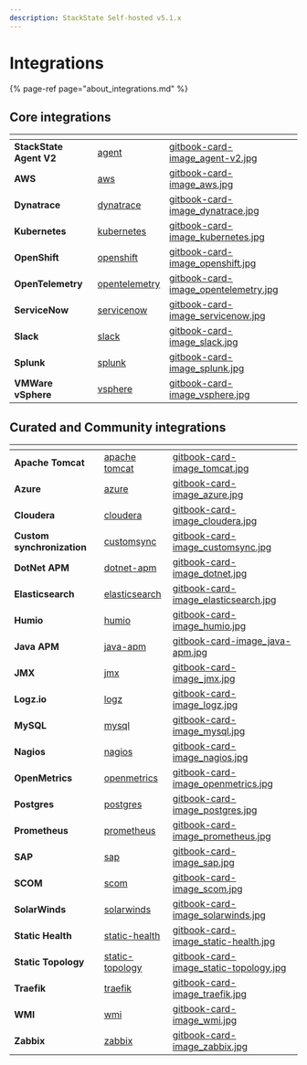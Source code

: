 ```yaml
---
description: StackState Self-hosted v5.1.x 
---
```


# Integrations

{% page-ref page="about_integrations.md" %}

## Core integrations

<table data-view="cards">
    <thead>
        <tr>
            <th></th>
            <th data-hidden data-card-target data-type="content-ref"></th>
            <th data-hidden data-card-cover data-type="files"></th>
        </tr>
    </thead>
    <tbody>
        <tr>
            <td><strong>StackState Agent V2</strong></td>
            <td><a href="/stackpacks/integrations/agent.md">agent</a></td>
            <td><a href="/.gitbook/assets/gitbook-card-image_agent-v2.jpg">gitbook-card-image_agent-v2.jpg</a></td>
        </tr>
        <tr>
            <td><strong>AWS</strong></td>
            <td><a href="/stackpacks/integrations/aws/">aws</a></td>
            <td><a href="/.gitbook/assets/gitbook-card-image_aws.jpg">gitbook-card-image_aws.jpg</a></td>
        </tr>
        <tr>
            <td><strong>Dynatrace</strong></td>
            <td><a href="/stackpacks/integrations/dynatrace.md">dynatrace</a></td>
            <td><a href="/.gitbook/assets/gitbook-card-image_dynatrace.jpg">gitbook-card-image_dynatrace.jpg</a></td>
        </tr>
        <tr>
            <td><strong>Kubernetes</strong></td>
            <td><a href="/stackpacks/integrations/kubernetes.md">kubernetes</a></td>
            <td><a href="/.gitbook/assets/gitbook-card-image_kubernetes.jpg">gitbook-card-image_kubernetes.jpg</a></td>
        </tr>
        <tr>
            <td><strong>OpenShift</strong></td>
            <td><a href="/stackpacks/integrations/openshift.md">openshift</a></td>
            <td><a href="/.gitbook/assets/gitbook-card-image_openshift.jpg">gitbook-card-image_openshift.jpg</a></td>
        </tr>
        <tr>
            <td><strong>OpenTelemetry</strong></td>
            <td><a href="/stackpacks/integrations/opentelemetry">opentelemetry</a></td>
            <td><a href="/.gitbook/assets/gitbook-card-image_opentelemetry.jpg">gitbook-card-image_opentelemetry.jpg</a></td>
        </tr>
        <tr>
            <td><strong>ServiceNow</strong></td>
            <td><a href="/stackpacks/integrations/servicenow.md">servicenow</a></td>
            <td><a href="/.gitbook/assets/gitbook-card-image_servicenow.jpg">gitbook-card-image_servicenow.jpg</a></td>
        </tr>
        <tr>
            <td><strong>Slack</strong></td>
            <td><a href="/stackpacks/integrations/slack.md">slack</a></td>
            <td><a href="/.gitbook/assets/gitbook-card-image_slack.jpg">gitbook-card-image_slack.jpg</a></td>
        </tr>
        <tr>
            <td><strong>Splunk</strong></td>
            <td><a href="/stackpacks/integrations/splunk/">splunk</a></td>
            <td><a href="/.gitbook/assets/gitbook-card-image_splunk.jpg">gitbook-card-image_splunk.jpg</a></td>
        </tr>
        <tr>
            <td><strong>VMWare vSphere</strong></td>
            <td><a href="/stackpacks/integrations/vsphere.md">vsphere</a></td>
            <td><a href="/.gitbook/assets/gitbook-card-image_vsphere.jpg">gitbook-card-image_vsphere.jpg</a></td>
        </tr>
    </tbody>
</table>


## Curated and Community integrations

<table data-view="cards">
    <thead>
        <tr>
            <th></th>
            <th data-hidden data-card-target data-type="content-ref"></th>
            <th data-hidden data-card-cover data-type="files"></th>
        </tr>
    </thead>
    <tbody>
        <tr>
            <td><strong>Apache Tomcat</strong></td>
            <td><a href="/stackpacks/integrations/apache-tomcat.md">apache tomcat</a></td>
            <td><a href="/.gitbook/assets/gitbook-card-image_tomcat.jpg">gitbook-card-image_tomcat.jpg</a></td>
        </tr>
        <tr>
            <td><strong>Azure</strong></td>
            <td><a href="/stackpacks/integrations/azure.md">azure</a></td>
            <td><a href="/.gitbook/assets/gitbook-card-image_azure.jpg">gitbook-card-image_azure.jpg</a></td>
        </tr>
        <tr>
            <td><strong>Cloudera</strong></td>
            <td><a href="/stackpacks/integrations/cloudera.md">cloudera</a></td>
            <td><a href="/.gitbook/assets/gitbook-card-image_cloudera.jpg">gitbook-card-image_cloudera.jpg</a></td>
        </tr>
        <tr>
            <td><strong>Custom synchronization</strong></td>
            <td><a href="/stackpacks/integrations/customsync.md">customsync</a></td>
            <td><a href="/.gitbook/assets/gitbook-card-image_customsync.jpg">gitbook-card-image_customsync.jpg</a></td>
        </tr>
        <tr>
            <td><strong>DotNet APM</strong></td>
            <td><a href="/stackpacks/integrations/dotnet-apm.md">dotnet-apm</a></td>
            <td><a href="/.gitbook/assets/gitbook-card-image_dotnet.jpg">gitbook-card-image_dotnet.jpg</a></td>
        </tr>
        <tr>
            <td><strong>Elasticsearch</strong></td>
            <td><a href="/stackpacks/integrations/elasticsearch.md">elasticsearch</a></td>
            <td><a href="/.gitbook/assets/gitbook-card-image_elasticsearch.jpg">gitbook-card-image_elasticsearch.jpg</a></td>
        </tr>
        <tr>
            <td><strong>Humio</strong></td>
            <td><a href="/stackpacks/integrations/humio.md">humio</a></td>
            <td><a href="/.gitbook/assets/gitbook-card-image_humio.jpg">gitbook-card-image_humio.jpg</a></td>
        </tr>
        <tr>
            <td><strong>Java APM</strong></td>
            <td><a href="/stackpacks/integrations/java-apm.md">java-apm</a></td>
            <td><a href="/.gitbook/assets/gitbook-card-image_java-apm.jpg">gitbook-card-image_java-apm.jpg</a></td>
        </tr>
        <tr>
            <td><strong>JMX</strong></td>
            <td><a href="/stackpacks/integrations/jmx.md">jmx</a></td>
            <td><a href="/.gitbook/assets/gitbook-card-image_jmx.jpg">gitbook-card-image_jmx.jpg</a></td>
        </tr>
        <tr>
            <td><strong>Logz.io</strong></td>
            <td><a href="/stackpacks/integrations/logz.md">logz</a></td>
            <td><a href="/.gitbook/assets/gitbook-card-image_logz.jpg">gitbook-card-image_logz.jpg</a></td>
        </tr>
        <tr>
            <td><strong>MySQL</strong></td>
            <td><a href="/stackpacks/integrations/mysql.md">mysql</a></td>
            <td><a href="/.gitbook/assets/gitbook-card-image_mysql.jpg">gitbook-card-image_mysql.jpg</a></td>
        </tr>
        <tr>
            <td><strong>Nagios</strong></td>
            <td><a href="/stackpacks/integrations/nagios.md">nagios</a></td>
            <td><a href="/.gitbook/assets/gitbook-card-image_nagios.jpg">gitbook-card-image_nagios.jpg</a></td>
        </tr>
        <tr>
            <td><strong>OpenMetrics</strong></td>
            <td><a href="/stackpacks/integrations/openmetrics.md">openmetrics</a></td>
            <td><a href="/.gitbook/assets/gitbook-card-image_openmetrics.jpg">gitbook-card-image_openmetrics.jpg</a></td>
        </tr>
        <tr>
            <td><strong>Postgres</strong></td>
            <td><a href="/stackpacks/integrations/postgres.md">postgres</a></td>
            <td><a href="/.gitbook/assets/gitbook-card-image_postgres.jpg">gitbook-card-image_postgres.jpg</a></td>
        </tr>
        <tr>
            <td><strong>Prometheus</strong></td>
            <td><a href="/stackpacks/integrations/prometheus.md">prometheus</a></td>
            <td><a href="/.gitbook/assets/gitbook-card-image_prometheus.jpg">gitbook-card-image_prometheus.jpg</a></td>
        </tr>
        <tr>
            <td><strong>SAP</strong></td>
            <td><a href="/stackpacks/integrations/sap.md">sap</a></td>
            <td><a href="/.gitbook/assets/gitbook-card-image_sap.jpg">gitbook-card-image_sap.jpg</a></td>
        </tr>
        <tr>
            <td><strong>SCOM</strong></td>
            <td><a href="/stackpacks/integrations/scom.md">scom</a></td>
            <td><a href="/.gitbook/assets/gitbook-card-image_scom.jpg">gitbook-card-image_scom.jpg</a></td>
        </tr>
        <tr>
            <td><strong>SolarWinds</strong></td>
            <td><a href="/stackpacks/integrations/solarwinds.md">solarwinds</a></td>
            <td><a href="/.gitbook/assets/gitbook-card-image_solarwinds.jpg">gitbook-card-image_solarwinds.jpg</a></td>
        </tr>
        <tr>
            <td><strong>Static Health</strong></td>
            <td><a href="/stackpacks/integrations/static-health.md">static-health</a></td>
            <td><a href="/.gitbook/assets/gitbook-card-image_static-health.jpg">gitbook-card-image_static-health.jpg</a></td>
        </tr>
        <tr>
            <td><strong>Static Topology</strong></td>
            <td><a href="/stackpacks/integrations/static-topology.md">static-topology</a></td>
            <td><a href="/.gitbook/assets/gitbook-card-image_static-topology.jpg">gitbook-card-image_static-topology.jpg</a></td>
        </tr>
        <tr>
            <td><strong>Traefik</strong></td>
            <td><a href="/stackpacks/integrations/traefik.md">traefik</a></td>
            <td><a href="/.gitbook/assets/gitbook-card-image_traefik.jpg">gitbook-card-image_traefik.jpg</a></td>
        </tr>
        <tr>
            <td><strong>WMI</strong></td>
            <td><a href="/stackpacks/integrations/wmi.md">wmi</a></td>
            <td><a href="/.gitbook/assets/gitbook-card-image_wmi.jpg">gitbook-card-image_wmi.jpg</a></td>
        </tr>
        <tr>
            <td><strong>Zabbix</strong></td>
            <td><a href="/stackpacks/integrations/zabbix.md">zabbix</a></td>
            <td><a href="/.gitbook/assets/gitbook-card-image_zabbix.jpg">gitbook-card-image_zabbix.jpg</a></td>
        </tr>
    </tbody>
</table>
